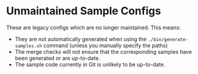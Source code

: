 # Unmaintained Sample Configs

These are legacy configs which are no longer maintained. This means:

- They are not automatically generated when using the `./bin/generate-samples.sh` command (unless you manually specify 
  the paths)
- The merge checks will not ensure that the corresponding samples have been generated or are up-to-date.
- The sample code currently in Git is unlikely to be up-to-date.
